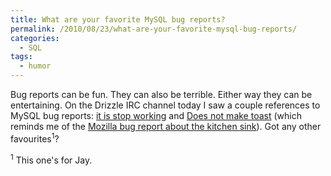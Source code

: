 ```yaml
---
title: What are your favorite MySQL bug reports?
permalink: /2010/08/23/what-are-your-favorite-mysql-bug-reports/
categories:
  - SQL
tags:
  - humor
---
```

Bug reports can be fun. They can also be terrible. Either way they can be entertaining. On the Drizzle IRC channel today I saw a couple references to MySQL bug reports: [it is stop working][1] and [Does not make toast][2] (which reminds me of the [Mozilla bug report about the kitchen sink][3]). Got any other favourites<sup>1</sup>?

<sup>1</sup> This one's for Jay.

 [1]: http://bugs.mysql.com/bug.php?id=56177
 [2]: http://bugs.mysql.com/bug.php?id=2
 [3]: https://bugzilla.mozilla.org/show_bug.cgi?id=122411

